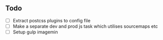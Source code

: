 ## Todo

- [ ] Extract postcss plugins to config file
- [ ] Make a separate dev and prod js task which utilises sourcemaps etc
- [ ] Setup gulp imagemin
